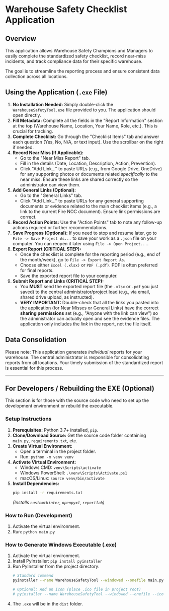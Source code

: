 # Warehouse Safety Checklist Application

## Overview

This application allows Warehouse Safety Champions and Managers to easily complete the standardized safety checklist, record near-miss incidents, and track compliance data for their specific warehouse.

The goal is to streamline the reporting process and ensure consistent data collection across all locations.

## Using the Application (`.exe` File)

1.  **No Installation Needed:** Simply double-click the `WarehouseSafetyTool.exe` file provided to you. The application should open directly.
2.  **Fill Metadata:** Complete all the fields in the "Report Information" section at the top (Warehouse Name, Location, Your Name, Role, etc.). This is crucial for tracking.
3.  **Complete Checklist:** Go through the "Checklist Items" tab and answer each question (Yes, No, N/A, or text input). Use the scrollbar on the right if needed.
4.  **Record Near Miss (If Applicable):**
    *   Go to the "Near Miss Report" tab.
    *   Fill in the details (Date, Location, Description, Action, Prevention).
    *   Click "Add Link..." to paste URLs (e.g., from Google Drive, OneDrive) for any supporting photos or documents related *specifically* to the near miss. Ensure these links are shared correctly so the administrator can view them.
5.  **Add General Links (Optional):**
    *   Go to the "General Links" tab.
    *   Click "Add Link..." to paste URLs for any general supporting documents or evidence related to the main checklist items (e.g., a link to the current Fire NOC document). Ensure link permissions are correct.
6.  **Record Action Points:** Use the "Action Points" tab to note any follow-up actions required or further recommendations.
7.  **Save Progress (Optional):** If you need to stop and resume later, go to `File -> Save Project As...` to save your work as a `.json` file on your computer. You can reopen it later using `File -> Open Project...`.
8.  **Export Report (CRITICAL STEP):**
    *   Once the checklist is complete for the reporting period (e.g., end of the month/week), go to `File -> Export Report As`.
    *   Choose either `Excel (.xlsx)` or `PDF (.pdf)`. PDF is often preferred for final reports.
    *   Save the exported report file to your computer.
9.  **Submit Report and Links (CRITICAL STEP):**
    *   You **MUST** send the exported report file (the `.xlsx` or `.pdf` you just saved) to the central administrator/project lead (e.g., via email, shared drive upload, as instructed).
    *   **VERY IMPORTANT:** Double-check that all the links you pasted into the application (for Near Misses or General Links) have the correct **sharing permissions** set (e.g., "Anyone with the link can view") so the administrator can actually open and see the evidence files. The application only includes the *link* in the report, not the file itself.

## Data Consolidation

Please note: This application generates *individual* reports for your warehouse. The central administrator is responsible for consolidating reports from all locations. Your timely submission of the standardized report is essential for this process.

---

## For Developers / Rebuilding the EXE (Optional)

This section is for those with the source code who need to set up the development environment or rebuild the executable.

### Setup Instructions

1.  **Prerequisites:** Python 3.7+ installed, `pip`.
2.  **Clone/Download Source:** Get the source code folder containing `main.py`, `requirements.txt`, etc.
3.  **Create Virtual Environment:**
    *   Open a terminal in the project folder.
    *   Run: `python -m venv venv`
4.  **Activate Virtual Environment:**
    *   Windows CMD: `venv\Scripts\activate`
    *   Windows PowerShell: `.\venv\Scripts\Activate.ps1`
    *   macOS/Linux: `source venv/bin/activate`
5.  **Install Dependencies:**
    ```bash
    pip install -r requirements.txt
    ```
    *(Installs `customtkinter`, `openpyxl`, `reportlab`)*

### How to Run (Development)

1.  Activate the virtual environment.
2.  Run: `python main.py`

### How to Generate Windows Executable (.exe)

1.  Activate the virtual environment.
2.  Install PyInstaller: `pip install pyinstaller`
3.  Run PyInstaller from the project directory:
    ```bash
    # Standard command
    pyinstaller --name WarehouseSafetyTool --windowed --onefile main.py

    # Optional: Add an icon (place .ico file in project root)
    # pyinstaller --name WarehouseSafetyTool --windowed --onefile --icon=app_icon.ico main.py
    ```
4.  The `.exe` will be in the `dist` folder.